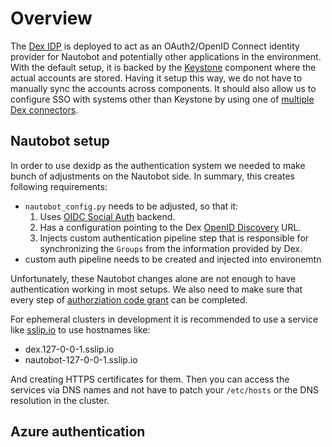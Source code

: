 # Overview

The [Dex IDP](https://dexidp.io/) is deployed to act as an OAuth2/OpenID
Connect identity provider for Nautobot and potentially other applications in
the environment. With the default setup, it is backed by the
[Keystone][keystone] component where the
actual accounts are stored. Having it setup this way, we do not have to
manually sync the accounts across components. It should also allow us to
configure SSO with systems other than Keystone by using one of [multiple Dex
connectors][connectors].

[keystone]: https://docs.openstack.org/keystone/latest/
[connectors]: https://dexidp.io/docs/connectors/

## Nautobot setup

In order to use dexidp as the authentication system we needed to make bunch of
adjustments on the Nautobot side. In summary, this creates following
requirements:

- `nautobot_config.py` needs to be adjusted, so that it:
    1. Uses [OIDC Social Auth][socialauth] backend.
    2. Has a configuration pointing to the Dex [OpenID Discovery][disco] URL.
    3. Injects custom authentication pipeline step that is responsible for
       synchronizing the `Groups` from the information provided by Dex.
- custom auth pipeline needs to be created and injected into environemtn

Unfortunately, these Nautobot changes alone are not enough to have
authentication working in most setups. We also need to make sure that every
step of [authorziation code grant][authzcodegrant] can be completed.

For ephemeral clusters in development it is recommended to use a service like
[sslip.io](https://sslip.io) to use hostnames like:

- dex.127-0-0-1.sslip.io
- nautobot-127-0-0-1.sslip.io

And creating HTTPS certificates for them. Then you can access the services
via DNS names and not have to patch your `/etc/hosts` or the DNS resolution in the cluster.

## Azure authentication

[socialauth]: https://python-social-auth.readthedocs.io/en/latest/backends/oidc.html
[disco]: https://openid.net/specs/openid-connect-discovery-1_0.html
[authzcodegrant]: https://datatracker.ietf.org/doc/html/rfc6749#section-4.1

